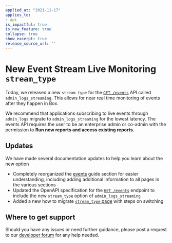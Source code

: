 ```yaml
---
applied_at: "2021-11-17"
applies_to: 
- api
is_impactful: true
is_new_feature: true
collapse: true
show_excerpt: true
release_source_url: ''
---
```


# New Event Stream Live Monitoring `stream_type`

Today, we released a new `stream_type` for the [`GET /events`](event-api)
API called `admin_logs_streaming`. This allows for near real time monitoring of
events after they happen in Box.

<!-- more -->

We recommend that applications subscribing to live events through `admin_logs`
migrate to `admin_logs_streaming` for the lowest latency. The events API
requires the user to be an enterprise admin or co-admin with the permission to
**Run new reports and access existing reports**.

## Updates

We have made several documentation updates to help you learn about the new option

* Completely reorganized the [events](g://events) guide section for
  easier understanding, including adding additional information to all pages
  in the various sections
* Updated the OpenAPI specification for the [`GET /events`](event-api) endpoint
  to include the new `stream_type` option of `admin_logs_streaming`
* Added a new how to migrate [`stream_type` page](migration) with steps
  on switching

## Where to get support

Should you have any issues or need further guidance, please post a request to
our [developer forum][forum] for any help needed.

[forum]: https://support.box.com/hc/en-us/community/topics/360001932973-Platform-and-Developer-Forum
[event-api]: e://get-events
[migration]: g:/events/enterprise-events/migrate-to-stream